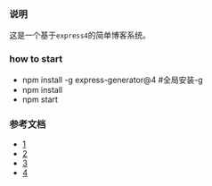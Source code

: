 ### 说明
这是一个基于`express4`的简单博客系统。

### how to start
- npm install -g express-generator@4  #全局安装-g
- npm install
- npm start

### 参考文档
- [1](http://blog.fens.me/nodejs-express3/)
- [2](http://blog.fens.me/nodejs-express4/)
- [3](http://www.cnblogs.com/vipzhou/p/4949120.html)
- [4](https://github.com/nswbmw/N-blog)
